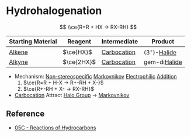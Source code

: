 # Hydrohalogenation

$$
\\ce{R=R + HX -> RX-RH}
$$

|Starting Material|Reagent|Intermediate|Product|
|-----------------|-------|------------|-------|
|[Alkene](../../Functional%20Group/Alkenyl%20Group.md)|$\ce{HX}$|[Carbocation](../Reaction%20Component/Carbocation.md)|($3^{\circ}$)-[Halide](../../Functional%20Group/Halo%20Group.md)|
|[Alkyne](../../Functional%20Group/Alkynyl%20Group.md)|$\ce{2HX}$|[Carbocation](../Reaction%20Component/Carbocation.md)|gem-di[Halide](../../Functional%20Group/Halo%20Group.md)|

* Mechanism: [Non-stereospecific](../Classification%20of%20Organic%20Reaction/Addition%20Reaction.md#non-stereospecific) [Markovnikov](../Regioselectivity/Markovnikov's%20Rule.md) [Electrophilic](../Reaction%20Component/Electrophile.md) [Addition](../Classification%20of%20Organic%20Reaction/Addition%20Reaction.md)
  1. $\ce{R=R + H-X -> R+-RH + X-}$
  1. $\ce{R+-RH + X- -> RX-RH}$
* [Carbocation](../Reaction%20Component/Carbocation.md) Attract [Halo Group](../../Functional%20Group/Halo%20Group.md) → [Markovnikov](../Classification%20of%20Organic%20Reaction/Addition%20Reaction.md#markovnikov)

## Reference

* [05C - Reactions of Hydrocarbons](../../../../../00%20-%20Summary/SCCH134%20-%20Organic%20Chemistry%20for%20Medical%20Science/05C%20-%20Reactions%20of%20Hydrocarbons.md)

